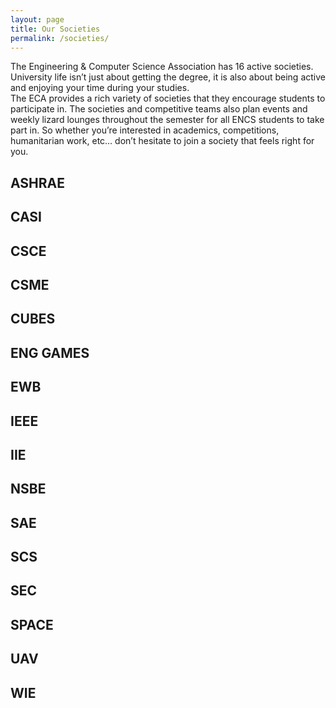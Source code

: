 ```yaml
---
layout: page
title: Our Societies
permalink: /societies/
---
```


The Engineering & Computer Science Association has 16 active societies. University life isn’t just about getting the degree, it is also about being active and enjoying your time during your studies.  
The ECA provides a rich variety of societies that they encourage students to participate in. The societies and competitive teams also plan events and weekly lizard lounges throughout the semester for all ENCS students to take part in. So whether you’re interested in academics, competitions, humanitarian work, etc… don’t hesitate to join a society that feels right for you.

## ASHRAE

## CASI

## CSCE

## CSME

## CUBES

## ENG GAMES

## EWB

## IEEE

## IIE

## NSBE

## SAE

## SCS

## SEC

## SPACE

## UAV

## WIE